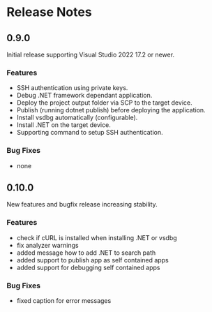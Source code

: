 # Release Notes

## 0.9.0
Initial release supporting Visual Studio 2022 17.2 or newer.

### Features
- SSH authentication using private keys.
- Debug .NET framework dependant application.
- Deploy the project output folder via SCP to the target device.
- Publish (running dotnet publish) before deploying the application.
- Install vsdbg automatically (configurable).
- Install .NET on the target device.
- Supporting command to setup SSH authentication.

### Bug Fixes
- none

## 0.10.0
New features and bugfix release increasing stability.

### Features
- check if cURL is installed when installing .NET or vsdbg
- fix analyzer warnings
- added message how to add .NET to search path
- added support to publish app as self contained apps
- added support for debugging self contained apps

### Bug Fixes
- fixed caption for error messages